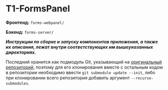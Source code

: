 # T1-FormsPanel

**Фронтенд:** `forms-webpanel/`

**Бэкенд:** `forms-server/`

***Инструкции по сборке и запуску компонентов приложения, а также их описания, лежат внутри соответствующих им вышеуказанных директориях.***

Последний хранится как подмодуль Git, указывающий на [оригинальный репозиторий](https://github.com/Pardeg/forms-server), поэтому для его клонирования вместе с остальным кодом в репозитории необходимо ввести `git submodule update --init`, либо при клонировании всего репозитория добавить аргумент `--recurse-submodules`.
